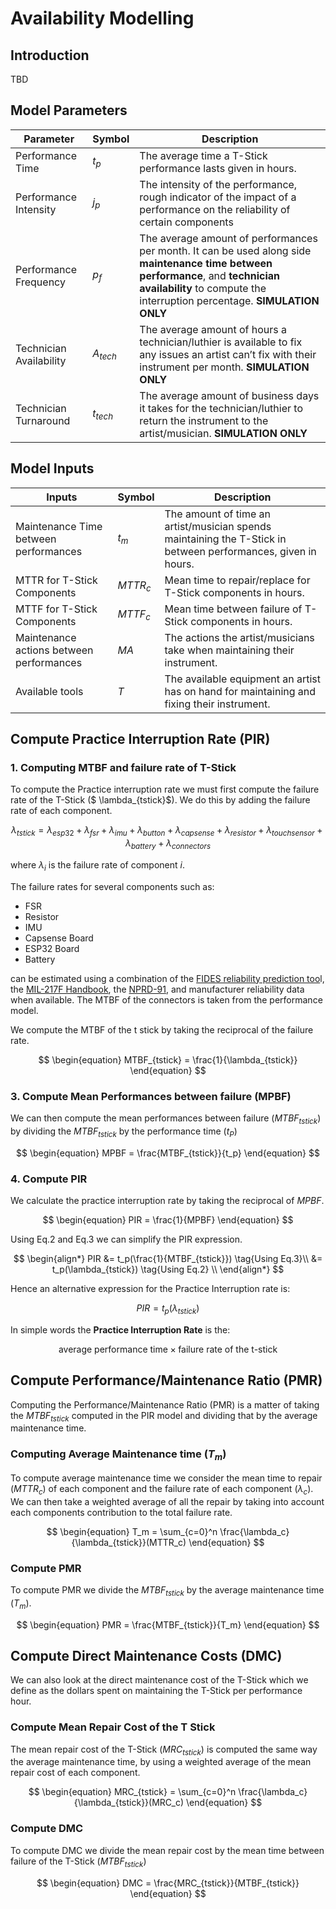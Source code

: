 # Availability Modelling

## Introduction

TBD

## Model Parameters

| **Parameter**           | **Symbol** | **Description**                                                                                                                                                                                               |
|-------------------------|------------|---------------------------------------------------------------------------------------------------------------------------------------------------------------------------------------------------------------|
| Performance Time        | $t_p$      | The average time a T-Stick performance lasts given in hours.                                                                                                                                                  |
| Performance Intensity   | $j_p$      | The intensity of the performance, rough indicator of the impact of a performance on the reliability of certain components                                                                                     |
| Performance Frequency   | $p_f$      | The average amount of performances per month. It can be used along side **maintenance time between performance**, and **technician availability** to compute the interruption percentage. **SIMULATION ONLY** |
| Technician Availability | $A_{tech}$ | The average amount of hours a technician/luthier is available to fix any issues an artist can’t fix with their instrument per month. **SIMULATION ONLY**                                                      |
| Technician Turnaround   | $t_{tech}$ | The average amount of business days it takes for the technician/luthier to return the instrument to the artist/musician. **SIMULATION ONLY** |
## Model Inputs

| **Inputs**                               | **Symbol** | **Description**                                                                                               |
|------------------------------------------|------------|---------------------------------------------------------------------------------------------------------------|
| Maintenance Time between performances    | $t_m$      | The amount of time an artist/musician spends maintaining the T-Stick in between performances, given in hours. |
| MTTR for T-Stick Components              | $MTTR_c$   | Mean time to repair/replace for T-Stick components in hours.                                                  |
| MTTF for T-Stick Components              | $MTTF_c$   | Mean time between failure of T-Stick components in hours.                                                     |
| Maintenance actions between performances | $MA$       | The actions the artist/musicians take when maintaining their instrument.                                      |
| Available tools                          | $T$        | The available equipment an artist has on hand for maintaining and fixing their instrument.                    |

## Compute Practice Interruption Rate (PIR)

### 1. Computing MTBF and failure rate of T-Stick

To compute the Practice interruption rate we must first compute the failure rate of the T-Stick ($ \lambda_{tstick}$). We do this by adding the failure rate of each component.

$$
\begin{equation}
\lambda_{tstick} = \lambda_{esp32} + \lambda_{fsr}+\lambda_{imu}+\lambda_{button}+\lambda_{capsense}+\lambda_{resistor}+\lambda_{touchsensor}+\lambda_{battery}+\lambda_{connectors}
\end{equation}
$$

where $\lambda_i$ is the failure rate of component $i$.

The failure rates for several components such as:

* FSR
* Resistor
* IMU
* Capsense Board
* ESP32 Board
* Battery

can be estimated using a combination of the [FIDES reliability prediction too](https://www.fides-reliability.org/)l, the [MIL-217F Handbook](https://drive.google.com/file/d/1QNUiTOAwJebwC-bk0FJWB0jD3I6XFxFi/view?usp=drive_link), the [NPRD-91](https://drive.google.com/file/d/1QPMqClW2nHY4U9tmMO5Lzc11RDF2Oeoc/view?usp=sharing), and manufacturer reliability data when available. The MTBF of the connectors is taken from the performance model.

We compute the MTBF of the t stick by taking the reciprocal of the failure rate.

$$
\begin{equation}
MTBF_{tstick} = \frac{1}{\lambda_{tstick}}
\end{equation}
$$

### 3. Compute Mean Performances between failure (MPBF)

We can then compute the mean performances between failure ($MTBF_{tstick}$) by dividing the $MTBF_{tstick}$ by the performance time ($t_P$)

$$
\begin{equation}
MPBF = \frac{MTBF_{tstick}}{t_p}
\end{equation}
$$

### 4. Compute PIR

We calculate the practice interruption rate by taking the reciprocal of $MPBF$.

$$
\begin{equation}
PIR = \frac{1}{MPBF}
\end{equation}
$$

Using Eq.2 and Eq.3 we can simplify the PIR expression.

$$
\begin{align*}
PIR &= t_p(\frac{1}{MTBF_{tstick}}) \tag{Using Eq.3}\\
 &= t_p(\lambda_{tstick}) \tag{Using Eq.2} \\
\end{align*}
$$

Hence an alternative expression for the Practice Interruption rate is:

$$
\begin{equation}
PIR = t_p(\lambda_{tstick})
\end{equation}
$$

In simple words the **Practice Interruption Rate** is the:

$$
\text{average performance time} \times \text{failure rate of the t-stick}
$$

## Compute Performance/Maintenance Ratio (PMR)

Computing the Performance/Maintenance Ratio (PMR) is a matter of taking the $MTBF_{tstick}$ computed in the PIR model and dividing that by the average maintenance time.

### Computing Average Maintenance time ($T_m$)

To compute average maintenance time we consider the mean time to repair ($MTTR_c$) of each component and the failure rate of each component ($\lambda_c$). We can then take a weighted average of all the repair by taking into account each components contribution to the total failure rate.

$$
\begin{equation}
T_m =  \sum_{c=0}^n \frac{\lambda_c}{\lambda_{tstick}}(MTTR_c)
\end{equation}
$$

### Compute PMR

To compute PMR we divide the $MTBF_{tstick}$ by the average maintenance time ($T_m$).

$$
\begin{equation}
PMR = \frac{MTBF_{tstick}}{T_m}
\end{equation}
$$

## Compute Direct Maintenance Costs (DMC)

We can also look at the direct maintenance cost of the T-Stick which we define as the dollars spent on maintaining the T-Stick per performance hour.

### Compute Mean Repair Cost of the T Stick

The mean repair cost of the T-Stick ($MRC_{tstick}$) is computed the same way the average maintenance time, by using a weighted average of the mean repair cost of each component.

$$
\begin{equation}
MRC_{tstick} = \sum_{c=0}^n \frac{\lambda_c}{\lambda_{tstick}}(MRC_c)
\end{equation}
$$

### Compute DMC

To compute DMC we divide the mean repair cost by the mean time between failure of the T-Stick ($MTBF_{tstick}$)

$$
\begin{equation}
DMC = \frac{MRC_{tstick}}{MTBF_{tstick}}
\end{equation}
$$



